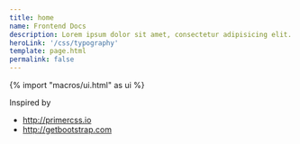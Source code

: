 ```yaml
---
title: home
name: Frontend Docs
description: Lorem ipsum dolor sit amet, consectetur adipisicing elit. Ipsum deleniti facilis sunt cum. Deleniti cum accusamus quia nisi, sed nam quaerat placeat inventore suscipit eos sit id aut, rem ducimus.
heroLink: '/css/typography'
template: page.html
permalink: false
---
```

{% import "macros/ui.html" as ui %}

Inspired by

  - http://primercss.io
  - http://getbootstrap.com